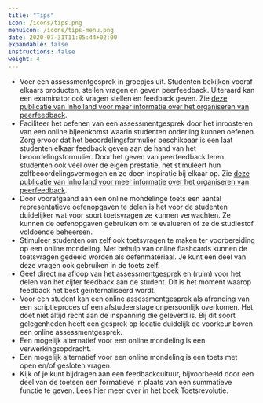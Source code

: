 ```yaml
---
title: "Tips"
icon: /icons/tips.png
menuicon: /icons/tips-menu.png
date: 2020-07-31T11:05:44+02:00
expandable: false
instructions: false
weight: 4
---
```


*	Voer een assessmentgesprek in groepjes uit. Studenten bekijken vooraf elkaars producten, stellen vragen en geven peerfeedback. Uiteraard kan een examinator ook vragen stellen en feedback geven. Zie [deze publicatie van Inholland voor meer informatie over het organiseren van peerfeedback](https://www.inholland.nl/media/18717/inh_factsheet-peerreview_a4-nl-digitaal.pdf).
*	Faciliteer het oefenen van een assessmentgesprek door het inroosteren van een online bijeenkomst waarin studenten onderling kunnen oefenen. Zorg ervoor dat het beoordelingsformulier beschikbaar is een laat studenten elkaar feedback geven aan de hand van het beoordelingsformulier. Door het geven van peerfeedback leren studenten ook veel over de eigen prestatie, het stimuleert hun zelfbeoordelingsvermogen en ze doen inspiratie bij elkaar op. Zie [deze publicatie van Inholland voor meer informatie over het organiseren van peerfeedback](https://www.inholland.nl/media/18717/inh_factsheet-peerreview_a4-nl-digitaal.pdf). 
*	Door voorafgaand aan een online mondelinge toets een aantal representatieve oefenopgaven te delen is het voor de studenten duidelijker wat voor soort toetsvragen ze kunnen verwachten. Ze kunnen de oefenopgaven gebruiken om te evalueren of ze de studiestof voldoende beheersen. 
*	Stimuleer studenten om zelf ook toetsvragen te maken ter voorbereiding op een online mondeling. Met behulp van online flashcards kunnen de toetsvragen gedeeld worden als oefenmateriaal. Je kunt een deel van deze vragen ook gebruiken in de toets zelf. 
*	Geef direct na afloop van het assessmentgesprek en (ruim) voor het delen van het cijfer feedback aan de student. Dit is het moment waarop feedback het best geïnternaliseerd wordt. 
*	Voor een student kan een online assessmentgesprek als afronding van een scriptieproces of een afstudeerstage onpersoonlijk overkomen. Het doet niet altijd recht aan de inspanning die geleverd is. Bij dit soort gelegenheden heeft een gesprek op locatie duidelijk de voorkeur boven een online assessmentgesprek. 
*	Een mogelijk alternatief voor een online mondeling is een verwerkingsopdracht. 
*	Een mogelijk alternatief voor een online mondeling is een toets met open en/of gesloten vragen. 
*	Kijk of je kunt bijdragen aan een feedbackcultuur, bijvoorbeeld door een deel van de toetsen een formatieve in plaats van een summatieve functie te geven. Lees hier meer over in het boek Toetsrevolutie. 


```{r, child="../../../snippets/knowledge/know_methods_ID.md"} 
```
